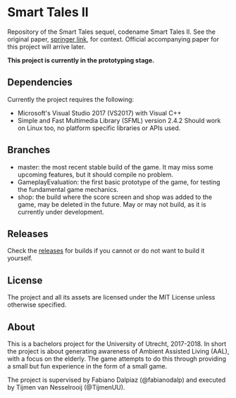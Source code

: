 # Smart Tales II
Repository of the Smart Tales sequel, codename Smart Tales II. See the original paper, [springer link](https://link.springer.com/content/pdf/10.1007/978-3-319-26005-1_13.pdf), for context. Official accompanying paper for this project will arrive later.

**This project is currently in the prototyping stage.**

## Dependencies
Currently the project requires the following:
- Microsoft's Visual Studio 2017 (VS2017) with Visual C++
- Simple and Fast Multimedia Library (SFML) version 2.4.2
Should work on Linux too, no platform specific libraries or APIs used.

## Branches
- master: the most recent stable build of the game. It may miss some upcoming features, but it should compile no problem.
- GameplayEvaluation: the first basic prototype of the game, for testing the fundamental game mechanics.
- shop: the build where the score screen and shop was added to the game, may be deleted in the future. May or may not build, as it is currently under development.

## Releases
Check the [releases](https://github.com/TijmenUU/smarttalesii/releases) for builds if you cannot or do not want to build it yourself.

## License
The project and all its assets are licensed under the MIT License unless otherwise specified.

## About
This is a bachelors project for the University of Utrecht, 2017-2018. In short the project is about generating awareness of Ambient Assisted Living (AAL), with a focus on the elderly. The game attempts to do this through providing a small but fun experience in the form of a small game.

The project is supervised by Fabiano Dalpiaz (@fabianodalp) and executed by Tijmen van Nesselrooij (@TijmenUU).
